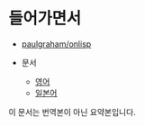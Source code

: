 # 들어가면서

- [paulgraham/onlisp](https://paulgraham.com/onlisp.html)

- 문서
  - [영어](https://paulgraham.com/onlisptext.html)
  - [일본어](https://www.asahi-net.or.jp/~kc7k-nd/onlispjhtml/)

이 문서는 번역본이 아닌 요약본입니다.